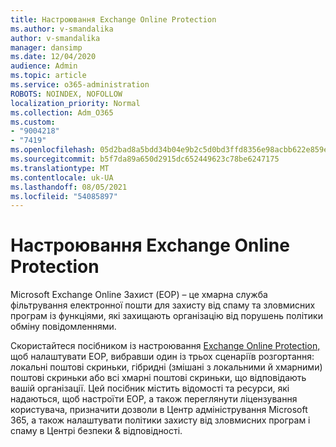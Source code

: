 ```yaml
---
title: Настроювання Exchange Online Protection
ms.author: v-smandalika
author: v-smandalika
manager: dansimp
ms.date: 12/04/2020
audience: Admin
ms.topic: article
ms.service: o365-administration
ROBOTS: NOINDEX, NOFOLLOW
localization_priority: Normal
ms.collection: Adm_O365
ms.custom:
- "9004218"
- "7419"
ms.openlocfilehash: 05d2bad8a5bdd34b04e9b2c5d0bd3ffd8356e98acbb622e859e2464f09e6222b
ms.sourcegitcommit: b5f7da89a650d2915dc652449623c78be6247175
ms.translationtype: MT
ms.contentlocale: uk-UA
ms.lasthandoff: 08/05/2021
ms.locfileid: "54085897"
---
```

# <a name="set-up-exchange-online-protection"></a>Настроювання Exchange Online Protection

Microsoft Exchange Online Захист (EOP) – це хмарна служба фільтрування електронної пошти для захисту від спаму та зловмисних програм із функціями, які захищають організацію від порушень політики обміну повідомленнями.

Скористайтеся посібником із настроювання [Exchange Online Protection,](https://go.microsoft.com/fwlink/?linkid=2071067) щоб налаштувати EOP, вибравши один із трьох сценаріїв розгортання: локальні поштові скриньки, гібридні (змішані з локальними й хмарними) поштові скриньки або всі хмарні поштові скриньки, що відповідають вашій організації. Цей посібник містить відомості та ресурси, які надаються, щоб настроїти EOP, а також переглянути ліцензування користувача, призначити дозволи в Центр адміністрування Microsoft 365, а також налаштувати політики захисту від зловмисних програм і спаму в Центрі безпеки & відповідності.

